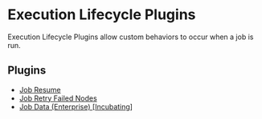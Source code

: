 # Execution Lifecycle Plugins

Execution Lifecycle Plugins allow custom behaviors to occur when a job is run.

## Plugins

- [Job Resume](/en/user-guide/execution-lifecycle/job-resume.md)
- [Job Retry Failed Nodes](/en/user-guide/execution-lifecycle/job-retry-failed-nodes.md)
- [Job Data (Enterprise) [Incubating]](/en/user-guide/execution-lifecycle/job-data.md)
